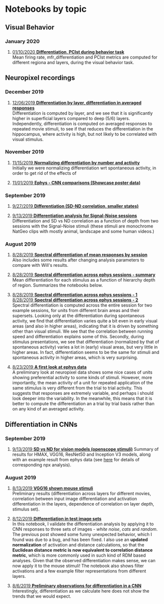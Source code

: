 # Notebooks by topic

## Visual Behavior

### January 2020

1. [01/10/2020 **Differentiation, PCIst during behavior task**](pages/behavior_1/behavior_1.md)  
   Mean firing rate, mfr_differentiation and PCIst metrics are computed for different regiona and layers, during the visual behavior task.

## Neuropixel recordings

### December 2019

1. [12/06/2019 **Differentiation by layer, differentiation in averaged responses**](pages/ephys_summary_1/ephys_summary_1.md)  
   Differentiation is computed by layer, and we see that it is significantly higher in superficial layers compared to deep (5/6) layers.  
   Independently, differentiation is computed on averaged responses to repeated movie stimuli, to see if that reduces the differentiation in the hippocampus, where activity is high, but not likely to be correlated with visual stimulus.

### November 2019

1. [11/15/2019 **Normalizing differentiation by number and activity**](pages/ephys_5_1/ephys_5_1.md)  
   Initially we were normalizing differentiation wrt spontaneous activity, in order to get rid of the effects of 

1. [11/01/2019 **Ephys - CNN comparisons (Showcase poster data)**](pages/showcase2019/showcase2019.md)  

### September 2019

1. [9/27/2019 **Differentiation (SD-ND correlation, smaller states)**](pages/ephys_4_2/ephys_4_2.md)  

1. [9/13/2019 **Differentiation analysis for Signal-Noise sessions**](pages/ephys_4_1/ephys_4_1.md)  
   Differentiation and SD vs ND correlation as a function of depth from two sessions with the Signal-Noise stimuli (these stimuli are monochrome NatGeo clips with mostly animal, landscape and some human videos.)

### August 2019

1. [8/28/2019 **Spectral differentiation of mean responses by session**](pages/ephys_3_2/ephys_3_2.md)  
   Also includes some results after changing analysis parameters to compare with Will's results.

1. [8/28/2019 **Spectral differentiation across ephys sessions - summary**](pages/ephys_3_1/ephys_3_1.md)  
   Mean differentiation for each stimulus as a function of hierarchy depth of region. Summarizes the notebooks below.

1. [8/28/2019 **Spectral differentiation across ephys sessions - 1**](pages/ephys_2_1/2_spectral_by_trial.md)  
   [8/28/2019 **Spectral differentiation across ephys sessions - 2**](pages/ephys_2_2/2_spectral_by_trial-session_2.md)  
   Spectral differentiation is computed across the entire session for two example sessions, for units from different brain areas and their supersets. Looking only at the differentiation during spontaneous activity, we find that differentiation varies quite a bit even in early visual areas (and also in higher areas), indicating that it is driven by something other than visual stimuli. We see that the correlation between running speed and differentiation explains some of this. Secondly, during stimulus presentations, we see that differentiation (normalized by that of spontaneous activity) varies a lot in (early) visual areas, but very little in higher areas. In fact, differentiation seems to be the same for stimuli and spontaneous activity in higher areas, which is very surprising.

1. [8/23/2019 **A first look at ephys data**](pages/ephys_1/1_Basics.md)  
   A preliminary look at neuropixel data shows some nice cases of units showing preferential activity to some kinds of stimuli. However, more importantly, the mean activity of a unit for repeated application of the same stimulus is very different from the trial to trial activity. This suggests that responses are extremely variable, and perhaps i should look deeper into the variability. In the meanwhile, this means that it is better to compute the differentiation an a trial by trial basis rather than on any kind of an averaged activity.

## Differentiation in CNNs

### September 2019

1. [9/13/2019 **SD vs ND for vision models (openscope stimuli)**](pages/CNNs_SD_ND_vgg_resnet_inception_hmax/CNNs_SD_ND_vgg_resnet_inception_hmax.md)
   Summary of results for HMAX, VGG16, ResNet50 and Inception V3 models, along with an example result from ephys data (see [here](pages/ephys_4_1/ephys_4_1.md) for details of corresponding npx analysis).

### August 2019

1. [8/13/2019 **VGG16 shown mouse stimuli**](pages/VGG16_mouse_stimuli/VGG16_mouse_stimuli.md)  
   Preliminary results (differentiation across layers for different movies, correlation between input image differentiation and activation differentiation in the layers, dependence of correlation on layer depth, stimulus set).

1. [8/12/2019 **Differentiation in test image sets**](pages/VGG16_understand_differentiation/VGG16_understand_differentiation.md)  
   In this notebook, I validate the differentiation analysis by applying it to CNN responses to three sets of images - _white noise_, _cats_ and _random_. The previous post showed some funny unexpected behavior, which I found was due to a bug, and has been fixed. I also use an **updated normalization** of activation and distance calculations, so that the **Euclidean distance metric is now equivalent to correlation distance metric**, which is more commonly used in such kind of RDM based analyses. Given that the observed differentiation makes sense, we can now apply it to the mouse stimuli! The notebook also shows filter activations and a few example filter representations from different layers.

1. [8/6/2019 **Preliminary observations for differentiation in a CNN**](pages/VGG16_Differentiation_original/VGG16_Differentiation_original.md)  
   Interestingly, differentiation as we calculate here does not show the trends that we would expect.
